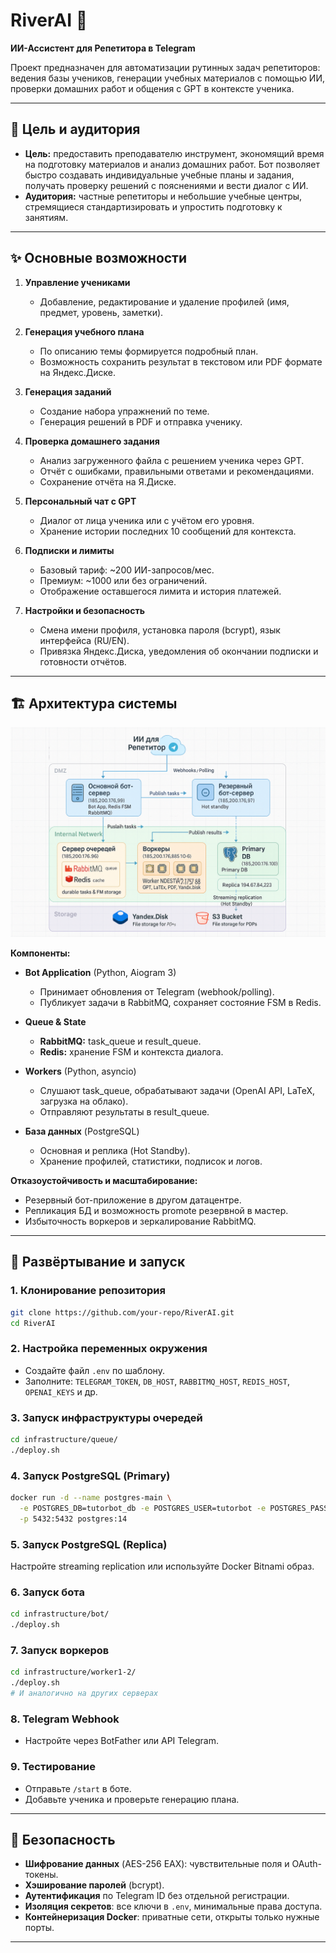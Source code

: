 # RiverAI 🤖

**ИИ-Ассистент для Репетитора в Telegram**

Проект предназначен для автоматизации рутинных задач репетиторов: ведения базы учеников, генерации учебных материалов с помощью ИИ, проверки домашних работ и общения с GPT в контексте ученика.

---

## 🎯 Цель и аудитория

* **Цель:** предоставить преподавателю инструмент, экономящий время на подготовку материалов и анализ домашних работ. Бот позволяет быстро создавать индивидуальные учебные планы и задания, получать проверку решений с пояснениями и вести диалог с ИИ.
* **Аудитория:** частные репетиторы и небольшие учебные центры, стремящиеся стандартизировать и упростить подготовку к занятиям.

---

## ✨ Основные возможности

1. **Управление учениками**

   * Добавление, редактирование и удаление профилей (имя, предмет, уровень, заметки).
2. **Генерация учебного плана**

   * По описанию темы формируется подробный план.
   * Возможность сохранить результат в текстовом или PDF формате на Яндекс.Диске.
3. **Генерация заданий**

   * Создание набора упражнений по теме.
   * Генерация решений в PDF и отправка ученику.
4. **Проверка домашнего задания**

   * Анализ загруженного файла с решением ученика через GPT.
   * Отчёт с ошибками, правильными ответами и рекомендациями.
   * Сохранение отчёта на Я.Диске.
5. **Персональный чат с GPT**

   * Диалог от лица ученика или с учётом его уровня.
   * Хранение истории последних 10 сообщений для контекста.
6. **Подписки и лимиты**

   * Базовый тариф: \~200 ИИ-запросов/мес.
   * Премиум: \~1000 или без ограничений.
   * Отображение оставшегося лимита и история платежей.
7. **Настройки и безопасность**

   * Смена имени профиля, установка пароля (bcrypt), язык интерфейса (RU/EN).
   * Привязка Яндекс.Диска, уведомления об окончании подписки и готовности отчётов.

---

## 🏗️ Архитектура системы

![Architecture](architecture.png)

**Компоненты:**

* **Bot Application** (Python, Aiogram 3)

  * Принимает обновления от Telegram (webhook/polling).
  * Публикует задачи в RabbitMQ, сохраняет состояние FSM в Redis.
* **Queue & State**

  * **RabbitMQ:** task\_queue и result\_queue.
  * **Redis:** хранение FSM и контекста диалога.
* **Workers** (Python, asyncio)

  * Слушают task\_queue, обрабатывают задачи (OpenAI API, LaTeX, загрузка на облако).
  * Отправляют результаты в result\_queue.
* **База данных** (PostgreSQL)

  * Основная и реплика (Hot Standby).
  * Хранение профилей, статистики, подписок и логов.

**Отказоустойчивость и масштабирование:**

* Резервный бот-приложение в другом датацентре.
* Репликация БД и возможность promote резервной в мастер.
* Избыточность воркеров и зеркалирование RabbitMQ.

---

## 🚀 Развёртывание и запуск

### 1. Клонирование репозитория

```bash
git clone https://github.com/your-repo/RiverAI.git
cd RiverAI
```

### 2. Настройка переменных окружения

* Создайте файл `.env` по шаблону.
* Заполните: `TELEGRAM_TOKEN`, `DB_HOST`, `RABBITMQ_HOST`, `REDIS_HOST`, `OPENAI_KEYS` и др.

### 3. Запуск инфраструктуры очередей

```bash
cd infrastructure/queue/
./deploy.sh
```

### 4. Запуск PostgreSQL (Primary)

```bash
docker run -d --name postgres-main \
  -e POSTGRES_DB=tutorbot_db -e POSTGRES_USER=tutorbot -e POSTGRES_PASSWORD=... \
  -p 5432:5432 postgres:14
```

### 5. Запуск PostgreSQL (Replica)

Настройте streaming replication или используйте Docker Bitnami образ.

### 6. Запуск бота

```bash
cd infrastructure/bot/
./deploy.sh
```

### 7. Запуск воркеров

```bash
cd infrastructure/worker1-2/
./deploy.sh
# И аналогично на других серверах
```

### 8. Telegram Webhook

* Настройте через BotFather или API Telegram.

### 9. Тестирование

* Отправьте `/start` в боте.
* Добавьте ученика и проверьте генерацию плана.

---

## 🔐 Безопасность

* **Шифрование данных** (AES-256 EAX): чувствительные поля и OAuth-токены.
* **Хэширование паролей** (bcrypt).
* **Аутентификация** по Telegram ID без отдельной регистрации.
* **Изоляция секретов**: все ключи в `.env`, минимальные права доступа.
* **Контейнеризация Docker**: приватные сети, открыты только нужные порты.

---

